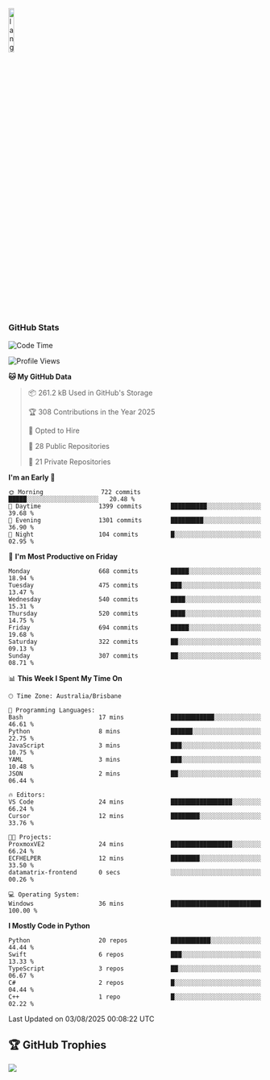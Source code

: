 <p align="left"><img width=15%" src="https://github.com/alansmathew/alansmathew/raw/master/lang.gif" alt="lang image here" /></p>

# <h3 align="left">GitHub Stats</h3>

<!--START_SECTION:waka-->
![Code Time](http://img.shields.io/badge/Code%20Time-605%20hrs%2053%20mins-blue)

![Profile Views](http://img.shields.io/badge/Profile%20Views-2-blue)

**🐱 My GitHub Data** 

> 📦 261.2 kB Used in GitHub's Storage 
 > 
> 🏆 308 Contributions in the Year 2025
 > 
> 💼 Opted to Hire
 > 
> 📜 28 Public Repositories 
 > 
> 🔑 21 Private Repositories 
 > 
**I'm an Early 🐤** 

```text
🌞 Morning                722 commits         █████░░░░░░░░░░░░░░░░░░░░   20.48 % 
🌆 Daytime                1399 commits        ██████████░░░░░░░░░░░░░░░   39.68 % 
🌃 Evening                1301 commits        █████████░░░░░░░░░░░░░░░░   36.90 % 
🌙 Night                  104 commits         █░░░░░░░░░░░░░░░░░░░░░░░░   02.95 % 
```
📅 **I'm Most Productive on Friday** 

```text
Monday                   668 commits         █████░░░░░░░░░░░░░░░░░░░░   18.94 % 
Tuesday                  475 commits         ███░░░░░░░░░░░░░░░░░░░░░░   13.47 % 
Wednesday                540 commits         ████░░░░░░░░░░░░░░░░░░░░░   15.31 % 
Thursday                 520 commits         ████░░░░░░░░░░░░░░░░░░░░░   14.75 % 
Friday                   694 commits         █████░░░░░░░░░░░░░░░░░░░░   19.68 % 
Saturday                 322 commits         ██░░░░░░░░░░░░░░░░░░░░░░░   09.13 % 
Sunday                   307 commits         ██░░░░░░░░░░░░░░░░░░░░░░░   08.71 % 
```


📊 **This Week I Spent My Time On** 

```text
🕑︎ Time Zone: Australia/Brisbane

💬 Programming Languages: 
Bash                     17 mins             ████████████░░░░░░░░░░░░░   46.61 % 
Python                   8 mins              ██████░░░░░░░░░░░░░░░░░░░   22.75 % 
JavaScript               3 mins              ███░░░░░░░░░░░░░░░░░░░░░░   10.75 % 
YAML                     3 mins              ███░░░░░░░░░░░░░░░░░░░░░░   10.48 % 
JSON                     2 mins              ██░░░░░░░░░░░░░░░░░░░░░░░   06.44 % 

🔥 Editors: 
VS Code                  24 mins             █████████████████░░░░░░░░   66.24 % 
Cursor                   12 mins             ████████░░░░░░░░░░░░░░░░░   33.76 % 

🐱‍💻 Projects: 
ProxmoxVE2               24 mins             █████████████████░░░░░░░░   66.24 % 
ECFHELPER                12 mins             ████████░░░░░░░░░░░░░░░░░   33.50 % 
datamatrix-frontend      0 secs              ░░░░░░░░░░░░░░░░░░░░░░░░░   00.26 % 

💻 Operating System: 
Windows                  36 mins             █████████████████████████   100.00 % 
```

**I Mostly Code in Python** 

```text
Python                   20 repos            ███████████░░░░░░░░░░░░░░   44.44 % 
Swift                    6 repos             ███░░░░░░░░░░░░░░░░░░░░░░   13.33 % 
TypeScript               3 repos             ██░░░░░░░░░░░░░░░░░░░░░░░   06.67 % 
C#                       2 repos             █░░░░░░░░░░░░░░░░░░░░░░░░   04.44 % 
C++                      1 repo              █░░░░░░░░░░░░░░░░░░░░░░░░   02.22 % 
```




 Last Updated on 03/08/2025 00:08:22 UTC
<!--END_SECTION:waka-->

## 🏆 GitHub Trophies

![](https://github-profile-trophy.vercel.app/?username=samh06&theme=discord&no-frame=true&no-bg=false&margin-w=4)
